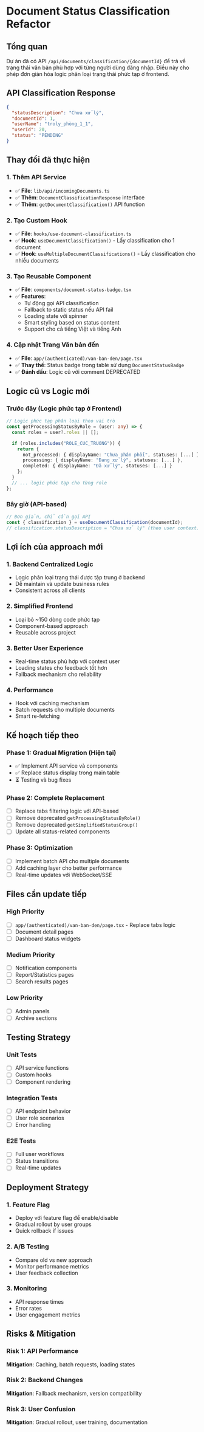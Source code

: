 # Document Status Classification Refactor

## Tổng quan

Dự án đã có API `/api/documents/classification/{documentId}` để trả về trạng thái văn bản phù hợp với từng người dùng đăng nhập. Điều này cho phép đơn giản hóa logic phân loại trạng thái phức tạp ở frontend.

## API Classification Response

```json
{
  "statusDescription": "Chưa xử lý",
  "documentId": 1,
  "userName": "troly_phòng_1_1",
  "userId": 20,
  "status": "PENDING"
}
```

## Thay đổi đã thực hiện

### 1. Thêm API Service

- ✅ **File**: `lib/api/incomingDocuments.ts`
- ✅ **Thêm**: `DocumentClassificationResponse` interface
- ✅ **Thêm**: `getDocumentClassification()` API function

### 2. Tạo Custom Hook

- ✅ **File**: `hooks/use-document-classification.ts`
- ✅ **Hook**: `useDocumentClassification()` - Lấy classification cho 1 document
- ✅ **Hook**: `useMultipleDocumentClassifications()` - Lấy classification cho nhiều documents

### 3. Tạo Reusable Component

- ✅ **File**: `components/document-status-badge.tsx`
- ✅ **Features**:
  - Tự động gọi API classification
  - Fallback to static status nếu API fail
  - Loading state với spinner
  - Smart styling based on status content
  - Support cho cả tiếng Việt và tiếng Anh

### 4. Cập nhật Trang Văn bản đến

- ✅ **File**: `app/(authenticated)/van-ban-den/page.tsx`
- ✅ **Thay thế**: Status badge trong table sử dụng `DocumentStatusBadge`
- ✅ **Đánh dấu**: Logic cũ với comment DEPRECATED

## Logic cũ vs Logic mới

### Trước đây (Logic phức tạp ở Frontend)

```typescript
// Logic phức tạp phân loại theo vai trò
const getProcessingStatusByRole = (user: any) => {
  const roles = user?.roles || [];

  if (roles.includes("ROLE_CUC_TRUONG")) {
    return {
      not_processed: { displayName: "Chưa phân phối", statuses: [...] },
      processing: { displayName: "Đang xử lý", statuses: [...] },
      completed: { displayName: "Đã xử lý", statuses: [...] }
    };
  }
  // ... logic phức tạp cho từng role
};
```

### Bây giờ (API-based)

```typescript
// Đơn giản, chỉ cần gọi API
const { classification } = useDocumentClassification(documentId);
// classification.statusDescription = "Chưa xử lý" (theo user context)
```

## Lợi ích của approach mới

### 1. **Backend Centralized Logic**

- Logic phân loại trạng thái được tập trung ở backend
- Dễ maintain và update business rules
- Consistent across all clients

### 2. **Simplified Frontend**

- Loại bỏ ~150 dòng code phức tạp
- Component-based approach
- Reusable across project

### 3. **Better User Experience**

- Real-time status phù hợp với context user
- Loading states cho feedback tốt hơn
- Fallback mechanism cho reliability

### 4. **Performance**

- Hook với caching mechanism
- Batch requests cho multiple documents
- Smart re-fetching

## Kế hoạch tiếp theo

### Phase 1: Gradual Migration (Hiện tại)

- ✅ Implement API service và components
- ✅ Replace status display trong main table
- ⏳ Testing và bug fixes

### Phase 2: Complete Replacement

- [ ] Replace tabs filtering logic với API-based
- [ ] Remove deprecated `getProcessingStatusByRole()`
- [ ] Remove deprecated `getSimplifiedStatusGroup()`
- [ ] Update all status-related components

### Phase 3: Optimization

- [ ] Implement batch API cho multiple documents
- [ ] Add caching layer cho better performance
- [ ] Real-time updates với WebSocket/SSE

## Files cần update tiếp

### High Priority

- [ ] `app/(authenticated)/van-ban-den/page.tsx` - Replace tabs logic
- [ ] Document detail pages
- [ ] Dashboard status widgets

### Medium Priority

- [ ] Notification components
- [ ] Report/Statistics pages
- [ ] Search results pages

### Low Priority

- [ ] Admin panels
- [ ] Archive sections

## Testing Strategy

### Unit Tests

- [ ] API service functions
- [ ] Custom hooks
- [ ] Component rendering

### Integration Tests

- [ ] API endpoint behavior
- [ ] User role scenarios
- [ ] Error handling

### E2E Tests

- [ ] Full user workflows
- [ ] Status transitions
- [ ] Real-time updates

## Deployment Strategy

### 1. Feature Flag

- Deploy với feature flag để enable/disable
- Gradual rollout by user groups
- Quick rollback if issues

### 2. A/B Testing

- Compare old vs new approach
- Monitor performance metrics
- User feedback collection

### 3. Monitoring

- API response times
- Error rates
- User engagement metrics

## Risks & Mitigation

### Risk 1: API Performance

**Mitigation**: Caching, batch requests, loading states

### Risk 2: Backend Changes

**Mitigation**: Fallback mechanism, version compatibility

### Risk 3: User Confusion

**Mitigation**: Gradual rollout, user training, documentation

